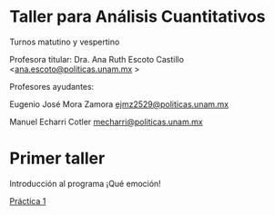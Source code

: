 # Taller para Análisis Cuantitativos

Turnos matutino y vespertino

Profesora titular: Dra. Ana Ruth Escoto Castillo <ana.escoto@politicas.unam.mx >

Profesores ayudantes:

Eugenio José Mora Zamora <ejmz2529@politicas.unam.mx> 

Manuel Echarri Cotler <mecharri@politicas.unam.mx> 


# Primer taller

Introducción al programa ¡Qué emoción!

[Práctica 1](P1.md)
